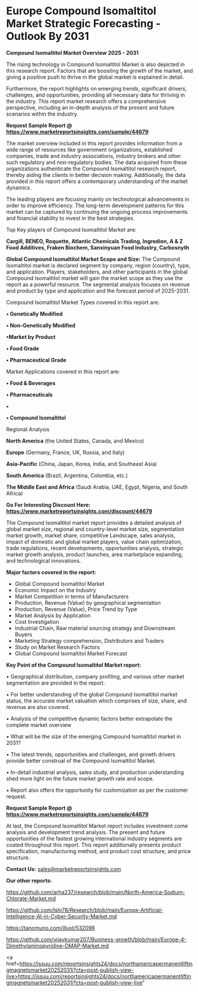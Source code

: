 # Europe Compound Isomaltitol Market Strategic Forecasting - Outlook By 2031

<Strong> Compound Isomaltitol Market Overview 2025 - 2031</strong>

The rising technology in Compound Isomaltitol Market is also depicted in this research report. Factors that are boosting the growth of the market, and giving a positive push to thrive in the global market is explained in detail.

Furthermore, the report highlights on emerging trends, significant drivers, challenges, and opportunities, providing all necessary data for thriving in the industry. This report market research offers a comprehensive perspective, including an in-depth analysis of the present and future scenarios within the industry.

<strong>Request Sample Report @ <a href=https://www.marketreportsinsights.com/sample/44679>https://www.marketreportsinsights.com/sample/44679</a></strong>

The market overview included in this report provides information from a wide range of resources like government organizations, established companies, trade and industry associations, industry brokers and other such regulatory and non-regulatory bodies. The data acquired from these organizations authenticate the Compound Isomaltitol research report, thereby aiding the clients in better decision making. Additionally, the data provided in this report offers a contemporary understanding of the market dynamics.

The leading players are focusing mainly on technological advancements in order to improve efficiency. The long-term development patterns for this market can be captured by continuing the ongoing process improvements and financial stability to invest in the best strategies.

Top Key players of Compound Isomaltitol Market are:

<strong>Cargill, BENEO, Roquette, Atlantic Chemicals Trading, Ingredion, A & Z Food Additives, Fraken Biochem, Sanxinyuan Food Industry, Carbosnyth</strong>

<strong><b>Global Compound Isomaltitol Market Scope and Size:</b></strong>
The Compound Isomaltitol market is declared segment by company, region (country), type, and application. Players, stakeholders, and other participants in the global Compound Isomaltitol market will gain the market scope as they use the report as a powerful resource. The segmental analysis focuses on revenue and product by type and application and the forecast period of 2025-2031.

Compound Isomaltitol Market Types covered in this report are:

<strong>•  Genetically Modified

•  Non-Genetically Modified

•Market by Product

•  Food Grade

•  Pharmaceutical Grade</strong>

Market Applications covered in this report are:

<strong>•  Food & Beverages

•  Pharmaceuticals

•  

•  Compound Isomaltitol</strong> 

Regional Analysis

<strong>North America</strong> (the United States, Canada, and Mexico)

<strong>Europe</strong> (Germany, France, UK, Russia, and Italy)

<strong>Asia-Pacific</strong> (China, Japan, Korea, India, and Southeast Asia)

<strong>South America</strong> (Brazil, Argentina, Colombia, etc.)

<strong>The Middle East and Africa</strong> (Saudi Arabia, UAE, Egypt, Nigeria, and South Africa)

<strong>Go For Interesting Discount Here: <a href=https://www.marketreportsinsights.com/discount/44679>https://www.marketreportsinsights.com/discount/44679</a></strong>

The Compound Isomaltitol market report provides a detailed analysis of global market size, regional and country-level market size, segmentation market growth, market share, competitive Landscape, sales analysis, impact of domestic and global market players, value chain optimization, trade regulations, recent developments, opportunities analysis, strategic market growth analysis, product launches, area marketplace expanding, and technological innovations.

<strong><b>Major factors covered in the report:</b></strong>
<ul>
  <li>Global Compound Isomaltitol Market </li>
  <li>Economic Impact on the Industry</li>
  <li>Market Competition in terms of Manufacturers</li>
  <li>Production, Revenue (Value) by geographical segmentation</li>
  <li>Production, Revenue (Value), Price Trend by Type</li>
  <li>Market Analysis by Application</li>
  <li>Cost Investigation</li>
  <li>Industrial Chain, Raw material sourcing strategy and Downstream Buyers</li>
  <li>Marketing Strategy comprehension, Distributors and Traders</li>
  <li>Study on Market Research Factors</li>
  <li>Global Compound Isomaltitol Market Forecast</li>
</ul>

<strong><b>Key Point of the Compound Isomaltitol Market report:</b></strong>

• Geographical distribution, company profiling, and various other market segmentation are provided in the report.

• For better understanding of the global Compound Isomaltitol market status, the accurate market valuation which comprises of size, share, and revenue are also covered.

• Analysis of the competitive dynamic factors better extrapolate the complete market overview

• What will be the size of the emerging Compound Isomaltitol market in 2031?

• The latest trends, opportunities and challenges, and growth drivers provide better construal of the Compound Isomaltitol Market.

• In-detail industrial analysis, sales study, and production understanding shed more light on the future market growth rate and scope.

• Report also offers the opportunity for customization as per the customer request.

<strong>Request Sample Report @ <a href=https://www.marketreportsinsights.com/sample/44679>https://www.marketreportsinsights.com/sample/44679</a></strong>

At last, the Compound Isomaltitol Market report includes investment come analysis and development trend analysis. The present and future opportunities of the fastest growing international industry segments are coated throughout this report. This report additionally presents product specification, manufacturing method, and product cost structure, and price structure.

<strong>Contact Us:</strong>
sales@marketreportsinsights.com

<strong>Our other reports:</strong>

<a href=https://github.com/arha237/research/blob/main/North-America-Sodium-Chlorate-Market.md>https://github.com/arha237/research/blob/main/North-America-Sodium-Chlorate-Market.md</a>

<a href=https://github.com/Ishi78/Research/blob/main/Europe-Artificial-Intelligence-AI-in-Cyber-Security-Market.md>https://github.com/Ishi78/Research/blob/main/Europe-Artificial-Intelligence-AI-in-Cyber-Security-Market.md</a>

<a href=https://tanomuno.com/illust/532098>https://tanomuno.com/illust/532098</a>

<a href=https://github.com/vijaykumar207/Business-growth/blob/main/Europe-4-Dimethylaminopyridine-DMAP-Market.md>https://github.com/vijaykumar207/Business-growth/blob/main/Europe-4-Dimethylaminopyridine-DMAP-Market.md</a>

<a href=https://issuu.com/reportsinsights24/docs/northamericapermanentliftingmagnetsmarket20252031i?cta=post-publish-view-live>https://issuu.com/reportsinsights24/docs/northamericapermanentliftingmagnetsmarket20252031i?cta=post-publish-view-live</a>"
